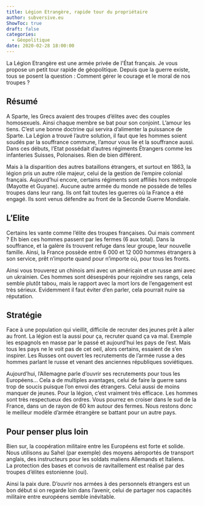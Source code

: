```yaml
---
title: Légion Etrangère, rapide tour du propriétaire
author: subversive.eu
ShowToc: true
draft: false
categories:
  - Géopolitique
date: 2020-02-28 18:00:00
---
```


La Légion Etrangère est une armée privée de l'État français. Je vous propose un petit tour rapide de géopolitique. Depuis que la guerre existe, tous se posent la question : Comment gérer le courage et le moral de nos troupes ? 
<!--more-->

## Résumé

A Sparte, les Grecs avaient des troupes d’élites avec des couples homosexuels. Ainsi chaque membre se bat pour son conjoint. L’amour les tiens. C’est une bonne doctrine qui servira d’alimenter la puissance de Sparte. La Légion a trouvé l’autre solution, il faut que les hommes soient soudés par la souffrance commune, l’amour vous lie et la souffrance aussi. Dans ces débuts, l’Etat possédait d’autres régiments Étrangers comme les infanteries Suisses, Polonaises. Rien de bien différent.

Mais à la disparition des autres bataillons étrangers, et surtout en 1863, la légion pris un autre rôle majeur, celui de la gestion de l’empire colonial français. Aujourd’hui encore, certains régiments sont affiliés hors métropole (Mayotte et Guyane). Aucune autre armée du monde ne possède de telles troupes dans leur rang. Ils ont fait toutes les guerres où la France a été engagé. Ils sont venus défendre au front de la Seconde Guerre Mondiale.

## L’Elite

Certains les vante comme l’élite des troupes françaises. Oui mais comment ? Eh bien ces hommes passent par les fermes (6 aux total). Dans la souffrance, et la galère ils trouvent refuge dans leur groupe, leur nouvelle famille. Ainsi, la France possède entre 6 000 et 12 000 hommes étrangers à son service, prêt n’importe quand pour n’importe où, pour tous les fronts.

Ainsi vous trouverez un chinois ami avec un américain et un russe ami avec un ukrainien. Ces hommes sont désespérés pour rejoindre ses rangs, cela semble plutôt tabou, mais le rapport avec la mort lors de l’engagement est très sérieux. Evidemment il faut éviter d’en parler, cela pourrait nuire sa réputation. 

## Stratégie

Face à une population qui vieillit, difficile de recruter des jeunes prêt à aller au front. La légion est la aussi pour ça, recruter quand ça va mal. Exemple les espagnols en masse par le passé et aujourd’hui les pays de l’est. Mais tous les pays ne le voit pas de cet oeil, alors certains, essaient de s’en inspirer. Les Russes ont ouvert les recrutements de l’armée russe a des hommes parlant le russe et venant des anciennes républiques soviétiques.

Aujourd’hui, l’Allemagne parle d’ouvrir ses recrutements pour tous les Européens… Cela a de multiples avantages, celui de faire la guerre sans trop de soucis puisque l’on envoi des étrangers. Celui aussi de moins manquer de jeunes. Pour la légion, c’est vraiment très efficace. Les hommes sont très respectueux des ordres. Vous pourrez en croiser dans le sud de la France, dans un de rayon de 60 km autour des fermes. Nous restons donc le meilleur modèle d’armée étrangère se battant pour un autre pays. 

## Pour penser plus loin

Bien sur, la coopération militaire entre les Européens est forte et solide. Nous utilisons au Sahel (par exemple) des moyens aéroportés de transport anglais, des instructeurs pour les soldats maliens Allemands et Italiens.  
La protection des bases et convois de ravitaillement est réalisé par des troupes d’élites estonienne (oui).

Ainsi la paix dure. D’ouvrir nos armées à des personnels étrangers est un bon début si on regarde loin dans l’avenir, celui de partager nos capacités militaire entre européens semble inévitable. 
